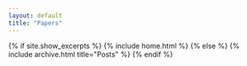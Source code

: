 ```yaml
---
layout: default
title: "Papers"
---
```


{% if site.show_excerpts %}
  {% include home.html %}
{% else %}
  {% include archive.html title="Posts" %}
{% endif %}
